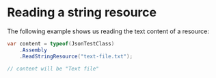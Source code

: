 # Reading a string resource

The following example shows us reading the text content of a resource:

```csharp
var content = typeof(JsonTestClass)
    .Assembly
    .ReadStringResource("text-file.txt");

// content will be "Text file"
```